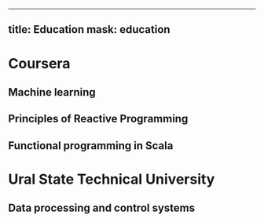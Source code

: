 ----------------
title: Education
mask: education
----------------


Coursera
================
Machine learning
----------------
Principles of Reactive Programming
----------------------------------
Functional programming in Scala
-------------------------------





Ural State Technical University
===============================
Data processing and control systems
-----------------------------------